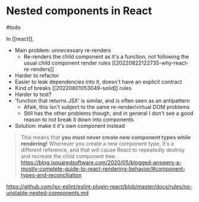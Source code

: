 # Nested components in React

#todo

In [[react]], 

- Main problem: unnecessary re-renders
	- Re-renders the child component as it's a function, not following the usual child component render rules [[20220822122735-why-react-re-renders]]
- Harder to refactor
- Easier to leak dependencies into it, doesn't have an explicit contract
- Kind of breaks [[20220801053049-solid]] rules
- Harder to test?
- 'function that returns JSX' is similar, and is often seen as an antipattern
	- Afaik, this isn't subject to the same re-render/virtual DOM problems
	- Still has the other problems though, and in general I don't see a good reason to not break it down into components
- Solution: make it it's own component instead

>This means that **you must never create new component types while rendering!** Whenever you create a new component type, it's a different reference, and that will cause React to repeatedly destroy and recreate the child component tree.
https://blog.isquaredsoftware.com/2020/05/blogged-answers-a-mostly-complete-guide-to-react-rendering-behavior/#component-types-and-reconciliation

https://github.com/jsx-eslint/eslint-plugin-react/blob/master/docs/rules/no-unstable-nested-components.md